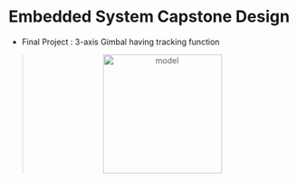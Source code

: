 # Embedded System Capstone Design
 - Final Project : 3-axis Gimbal having tracking function
> <p align="center"> <img width="210" alt="model" src="https://user-images.githubusercontent.com/107921434/182002369-21683a1b-39f4-4c44-a1f4-7b13c62e6e0f.png"> <center></p>



